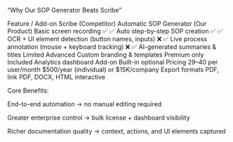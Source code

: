 “Why Our SOP Generator Beats Scribe”

Feature / Add-on	Scribe (Competitor)	Automatic SOP Generator (Our Product)
Basic screen recording	✅	✅
Auto step-by-step SOP creation	✅	✅
OCR + UI element detection (button names, inputs)	❌	✅
Live process annotation (mouse + keyboard tracking)	❌	✅
AI-generated summaries & titles	Limited	Advanced
Custom branding & templates	Premium only	Included
Analytics dashboard	Add-on	Built-in optional
Pricing	$29–$40 per user/month	$500/year (individual) or $15K/company
Export formats	PDF, link	PDF, DOCX, HTML interactive

Core Benefits:

End-to-end automation → no manual editing required

Greater enterprise control → bulk license + dashboard visibility

Richer documentation quality → context, actions, and UI elements captured
